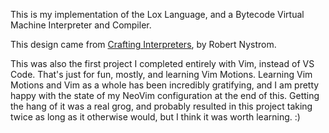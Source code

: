 This is my implementation of the Lox Language, and a Bytecode Virtual Machine Interpreter and Compiler. 

This design came from [Crafting Interpreters](https://craftinginterpreters.com), by Robert Nystrom. 

This was also the first project I completed entirely with Vim, instead of VS Code. That's just for fun, mostly, and learning Vim Motions. Learning Vim Motions and Vim as a whole has been incredibly gratifying, and I am pretty happy with the state of my NeoVim configuration at the end of this. Getting the hang of it was a real grog, and probably resulted in this project taking twice as long as it otherwise would, but I think it was worth learning. :)

